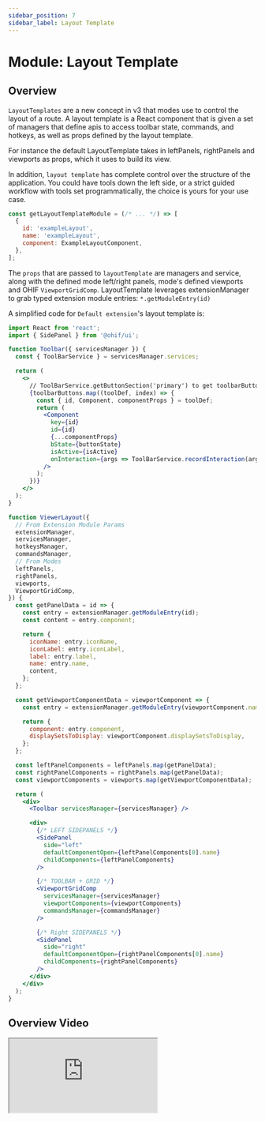 ```yaml
---
sidebar_position: 7
sidebar_label: Layout Template
---
```


# Module: Layout Template

## Overview

`LayoutTemplates` are a new concept in v3 that modes use to control the layout
of a route. A layout template is a React component that is given a set of
managers that define apis to access toolbar state, commands, and hotkeys, as
well as props defined by the layout template.

For instance the default LayoutTemplate takes in leftPanels, rightPanels and
viewports as props, which it uses to build its view.

In addition, `layout template` has complete control over the structure of the
application. You could have tools down the left side, or a strict guided
workflow with tools set programmatically, the choice is yours for your use case.

```jsx
const getLayoutTemplateModule = (/* ... */) => [
  {
    id: 'exampleLayout',
    name: 'exampleLayout',
    component: ExampleLayoutComponent,
  },
];
```

The `props` that are passed to `layoutTemplate` are managers and service, along
with the defined mode left/right panels, mode's defined viewports and OHIF
`ViewportGridComp`. LayoutTemplate leverages extensionManager to grab typed
extension module entries: `*.getModuleEntry(id)`

A simplified code for `Default extension`'s layout template is:

```jsx title="extensions/default/src/ViewerLayout/index.jsx"
import React from 'react';
import { SidePanel } from '@ohif/ui';

function Toolbar({ servicesManager }) {
  const { ToolBarService } = servicesManager.services;

  return (
    <>
      // ToolBarService.getButtonSection('primary') to get toolbarButtons
      {toolbarButtons.map((toolDef, index) => {
        const { id, Component, componentProps } = toolDef;
        return (
          <Component
            key={id}
            id={id}
            {...componentProps}
            bState={buttonState}
            isActive={isActive}
            onInteraction={args => ToolBarService.recordInteraction(args)}
          />
        );
      })}
    </>
  );
}

function ViewerLayout({
  // From Extension Module Params
  extensionManager,
  servicesManager,
  hotkeysManager,
  commandsManager,
  // From Modes
  leftPanels,
  rightPanels,
  viewports,
  ViewportGridComp,
}) {
  const getPanelData = id => {
    const entry = extensionManager.getModuleEntry(id);
    const content = entry.component;

    return {
      iconName: entry.iconName,
      iconLabel: entry.iconLabel,
      label: entry.label,
      name: entry.name,
      content,
    };
  };

  const getViewportComponentData = viewportComponent => {
    const entry = extensionManager.getModuleEntry(viewportComponent.namespace);

    return {
      component: entry.component,
      displaySetsToDisplay: viewportComponent.displaySetsToDisplay,
    };
  };

  const leftPanelComponents = leftPanels.map(getPanelData);
  const rightPanelComponents = rightPanels.map(getPanelData);
  const viewportComponents = viewports.map(getViewportComponentData);

  return (
    <div>
      <Toolbar servicesManager={servicesManager} />

      <div>
        {/* LEFT SIDEPANELS */}
        <SidePanel
          side="left"
          defaultComponentOpen={leftPanelComponents[0].name}
          childComponents={leftPanelComponents}
        />

        {/* TOOLBAR + GRID */}
        <ViewportGridComp
          servicesManager={servicesManager}
          viewportComponents={viewportComponents}
          commandsManager={commandsManager}
        />

        {/* Right SIDEPANELS */}
        <SidePanel
          side="right"
          defaultComponentOpen={rightPanelComponents[0].name}
          childComponents={rightPanelComponents}
        />
      </div>
    </div>
  );
}
```

## Overview Video

<div style={{padding:"56.25% 0 0 0", position:"relative"}}>
    <iframe src="https://player.vimeo.com/video/545993263?badge=0&amp;autopause=0&amp;player_id=0&amp;app_id=58479" allow="autoplay; fullscreen; picture-in-picture" allowFullScreen style= {{ position:"absolute",top:0,left:0,width:"100%",height:"100%"}} title="measurement-report"></iframe>
</div>
